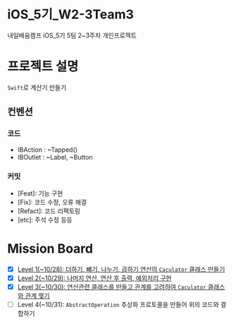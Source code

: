 # iOS_5기_W2-3Team3
내일배움캠프 iOS_5기 5팀 2~3주차 개인프로젝트

# 프로젝트 설명
`Swift`로 계산기 만들기

## 컨벤션

### 코드
 - IBAction : ~Tapped()
 - IBOutlet : ~Label, ~Button

### 커밋

- [Feat]: 기능 구현
- [Fix]: 코드 수정, 오류 해결
- [Refact]: 코드 리팩토링
- [etc]: 주석 수정 등등

# Mission Board
- [x] [Level 1(~10/28): 더하기, 뺴기, 나누기, 곱하기 연산의 `Caculator` 클래스 만들기](https://github.com/hamsik22/iOS_5_W2-3Team3/pull/1)
- [x] [Level 2(~10/29): 나머지 연산, 연산 후 출력, 예외처리 구현](https://github.com/hamsik22/iOS_5_W2-3Team3/pull/2)
- [x] [Level 3(~10/30): 연산관련 클래스를 만들고 관계를 고려하여 `Caculator` 클래스와 관계 맺기](https://github.com/hamsik22/iOS_5_W2-3Team3/pull/3)
- [ ] Level 4(~10/31): `AbstractOperation` 추상화 프로토콜을 만들어 위의 코드와 결합하기
